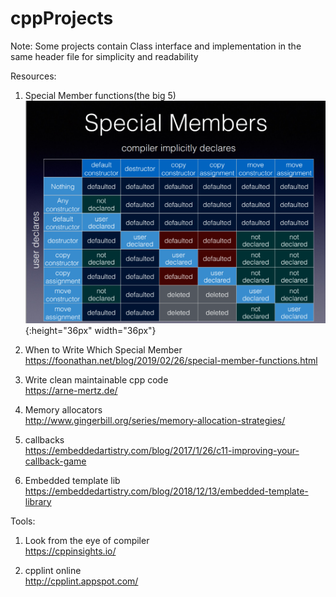 # cppProjects
Note: Some projects contain Class interface and implementation in the same header file for simplicity and readability

Resources:  
1. Special Member functions(the big 5)  
![Special Member functions](resources/special_member_functions.png){:height="36px" width="36px"} 

2. When to Write Which Special Member  
https://foonathan.net/blog/2019/02/26/special-member-functions.html

3. Write clean maintainable cpp code    
https://arne-mertz.de/

3. Memory allocators  
http://www.gingerbill.org/series/memory-allocation-strategies/

4. callbacks  
https://embeddedartistry.com/blog/2017/1/26/c11-improving-your-callback-game

5. Embedded template lib  
https://embeddedartistry.com/blog/2018/12/13/embedded-template-library

Tools:
1. Look from the eye of compiler  
https://cppinsights.io/

2. cpplint online    
http://cpplint.appspot.com/

